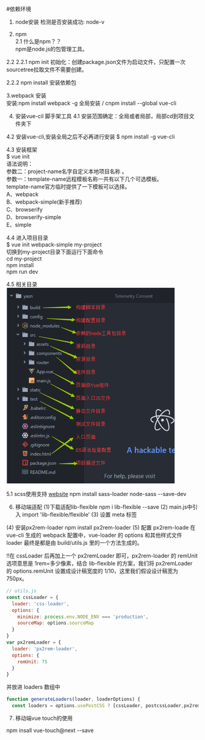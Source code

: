 #依赖环境
1. node安装
    检测是否安装成功: node-v

2. npm   
2.1 什么是npm？？  
    npm是node.js的包管理工具。  


2.2 
2.2.1 npm init 初始化：创建package.json文件为启动文件，只配置一次
    sourcetree拉取文件不需要创建。  

2.2.2 npm install 安装依赖包	  

3.webpack 安装	  
    安装:npm install webpack -g 全局安装   /   cnpm install --global vue-cli

4. 安装vue-cil 脚手架工具
  4.1 安装范围确定：全局或者局部，局部cd到项目文件夹下  
  
  4.2 安装vue-cli,安装全局之后不必再进行安装
    $ npm install -g vue-cli   
    
  4.3 安装框架  
    $ vue init <template-name> <project-name>   
    语法说明：   
    参数二：project-name名字自定义本地项目名称 。   
    参数一：template-name远程模板名称一共有以下几个可选模板。   
    template-name官方临时提供了一下模板可以选择。                   
    A、webpack     
    B、webpack-simple(新手推荐)    
    C、browserify    
    D、browserify-simple   
    E、simple    
    
  4.4 进入项目目录   
    $ vue init webpack-simple my-project    
    切换到my-project目录下面运行下面命令  
    cd my-project    
    npm install  
    npm run dev  
    
4.5 相关目录
    ![构建目录](img/vue%20构建目录.png)    

5.1 scss使用支持
  [website](https://segmentfault.com/a/1190000009802725)
  npm install sass-loader node-sass --save-dev

6. 移动端适配
  (1)下载适配lib-flexible
  npm i lib-flexible --save
  (2) main.js中引入
  import 'lib-flexible/flexible'
  (3) 设置 meta 标签
  <meta name="viewport" content="width=device-width, initial-scale=1.0">
  (4) 安装px2rem-loader
  npm install px2rem-loader
  (5) 配置 px2rem-loade
  在 vue-cli 生成的 webpack 配置中，vue-loader 的 options 和其他样式文件 loader 最终是都是由 build/utils.js 里的一个方法生成的。
  
 !!在 cssLoader 后再加上一个 px2remLoader 即可，px2rem-loader 的 remUnit 选项意思是 1rem=多少像素，结合 lib-flexible 的方案，我们将 px2remLoader 的 options.remUnit 设置成设计稿宽度的 1/10，这里我们假设设计稿宽为 750px。
```javascript
// utils.js
const cssLoader = {
  loader: 'css-loader',
  options: {
    minimize: process.env.NODE_ENV === 'production',
    sourceMap: options.sourceMap
  }
}
var px2remLoader = {
  loader: 'px2rem-loader',
  options: {
    remUnit: 75
  }
}
```
并放进 loaders 数组中
```javascript
function generateLoaders(loader, loaderOptions) {
  const loaders = options.usePostCSS ? [cssLoader, postcssLoader,px2remLoader] : [cssLoader,px2remLoader]

```


7. 移动端vue touch的使用

npm insall vue-touch@next --save





















